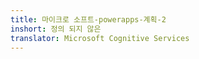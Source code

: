 ```yaml
---
title: 마이크로 소프트-powerapps-계획-2
inshort: 정의 되지 않은
translator: Microsoft Cognitive Services
---
```




